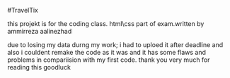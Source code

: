 
#TravelTix 


this projekt is for the coding class. html\css part of exam.written by ammirreza aalinezhad

due to losing my data durng my work; i had to uploed it after deadline and also  i couldent remake the code as it was and it has some flaws and problems in compariision with my first code.
thank you very much for reading this 
goodluck

